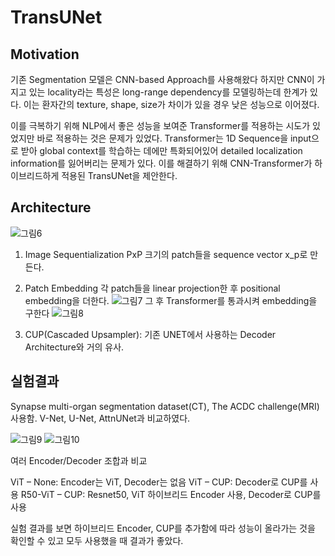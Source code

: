 TransUNet
=========

Motivation
----------

기존 Segmentation 모델은 CNN-based Approach를 사용해왔다 하지만 CNN이 가지고 있는 locality라는 특성은 long-range dependency를 모델링하는데 한계가 있다. 이는 환자간의 texture, shape, size가 차이가 있을 경우 낮은 성능으로 이어졌다.

이를 극복하기 위해 NLP에서 좋은 성능을 보여준 Transformer를 적용하는 시도가 있었지만 바로 적용하는 것은 문제가 있었다. Transformer는 1D Sequence을 input으로 받아 global context를 학습하는 데에만 특화되어있어 detailed localization information를 잃어버리는 문제가 있다. 이를 해결하기 위해 CNN-Transformer가 하이브리드하게 적용된 TransUNet을 제안한다.

Architecture
------------

![그림6](/assets/그림6.png) 
1) Image Sequentialization 
PxP 크기의 patch들을 sequence vector x_p로 만든다.

2) Patch Embedding 각 patch들을 linear projection한 후 positional embedding을 더한다. ![그림7](/assets/그림7.png) 그 후 Transformer를 통과시켜 embedding을 구한다 ![그림8](/assets/그림8.png)

3) CUP(Cascaded Upsampler): 기존 UNET에서 사용하는 Decoder Architecture와 거의 유사.

실험결과
--------

Synapse multi-organ segmentation dataset(CT), The ACDC challenge(MRI) 사용함. V-Net, U-Net, AttnUNet과 비교하였다.

![그림9](/assets/그림9.png) ![그림10](/assets/그림10.png)

여러 Encoder/Decoder 조합과 비교

ViT – None: Encoder는 ViT, Decoder는 없음 ViT – CUP: Decoder로 CUP를 사용 R50-ViT – CUP: Resnet50, ViT 하이브리드 Encoder 사용, Decoder로 CUP를 사용

실험 결과를 보면 하이브리드 Encoder, CUP를 추가함에 따라 성능이 올라가는 것을 확인할 수 있고 모두 사용했을 때 결과가 좋았다.
